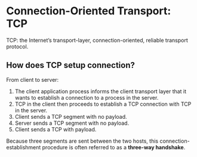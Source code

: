# Connection-Oriented Transport: TCP

TCP: the Internet’s transport-layer, connection-oriented, reliable transport protocol.

## How does TCP setup connection?

From client to server:
1. The client application process informs the client transport layer that it wants to establish a connection to a process in the server.
2. TCP in the client then proceeds to establish a TCP connection with TCP in the server. 
3. Client sends a TCP segment with no payload.
4. Server sends a TCP segment with no payload.
5. Client sends a TCP with payload.

Because three segments are sent between the two hosts, this connection-establishment procedure is often referred to as a **three-way handshake**.

